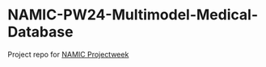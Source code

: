 # NAMIC-PW24-Multimodel-Medical-Database
Project repo for [NAMIC Projectweek](https://projectweek.na-mic.org/PW40_2024_GranCanaria/Projects/ImageMultimodalDatabaseWithAiAssistedAnnotation/)

